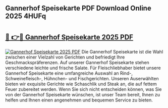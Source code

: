 ## Gannerhof Speisekarte PDF Download Online 2025 4HUFq

# <h2><a href="http://gcajrzj.nevu.top/?p=Gannerhof+Speisekarte">🔗 👉🔴 Gannerhof Speisekarte 2025 PDF</a></h2>

[![Gannerhof Speisekarte 2025 PDF](https://i.imgur.com/dBaPXMq.png)](http://gcajrzj.nevu.top/?p=Gannerhof+Speisekarte)
Die Gannerhof Speisekarte ist die Wahl zwischen einer Vielzahl von Gerichten und befriedigt Ihre Geschmackspräferenzen. Auf unserer Gannerhof Speisekarte stehen verschiedene leichte und frische Salate. Für Fleischliebhaber bietet unsere Gannerhof Speisekarte eine umfangreiche Auswahl an Rind-, Schweinefleisch-, Hühnchen- und Fischgerichten. Unseren Auserwählten bieten wir exquisite Gerichte wie Schaschlik und Steak an, die auf fettem Feuer zubereitet werden. Wenn Sie sich nicht entscheiden können, was Sie von der Gannerhof Speisekarte wünschen, ist unser Team bereit, Ihnen zu helfen und Ihnen einen angenehmen und bequemen Service zu bieten.
